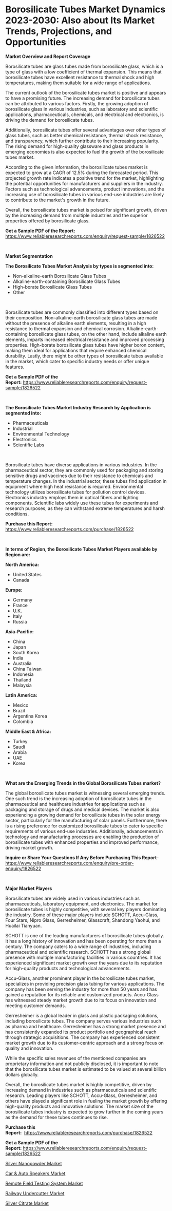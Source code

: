 <p><h1>Borosilicate Tubes Market Dynamics 2023-2030: Also about Its Market Trends, Projections, and Opportunities</h1></p><p><strong>Market Overview and Report Coverage</strong></p>
<p><p>Borosilicate tubes are glass tubes made from borosilicate glass, which is a type of glass with a low coefficient of thermal expansion. This means that borosilicate tubes have excellent resistance to thermal shock and high temperatures, making them suitable for a wide range of applications.</p><p>The current outlook of the borosilicate tubes market is positive and appears to have a promising future. The increasing demand for borosilicate tubes can be attributed to various factors. Firstly, the growing adoption of borosilicate glass in various industries, such as laboratory and scientific applications, pharmaceuticals, chemicals, and electrical and electronics, is driving the demand for borosilicate tubes.</p><p>Additionally, borosilicate tubes offer several advantages over other types of glass tubes, such as better chemical resistance, thermal shock resistance, and transparency, which further contribute to their increasing popularity. The rising demand for high-quality glassware and glass products in emerging economies is also expected to fuel the growth of the borosilicate tubes market.</p><p>According to the given information, the borosilicate tubes market is expected to grow at a CAGR of 12.5% during the forecasted period. This projected growth rate indicates a positive trend for the market, highlighting the potential opportunities for manufacturers and suppliers in the industry. Factors such as technological advancements, product innovations, and the increasing use of borosilicate tubes in various end-use industries are likely to contribute to the market's growth in the future.</p><p>Overall, the borosilicate tubes market is poised for significant growth, driven by the increasing demand from multiple industries and the superior properties offered by borosilicate glass.</p></p>
<p><strong>Get a Sample PDF of the Report:</strong> <a href="https://www.reliableresearchreports.com/enquiry/request-sample/1826522">https://www.reliableresearchreports.com/enquiry/request-sample/1826522</a></p>
<p>&nbsp;</p>
<p><strong>Market Segmentation</strong></p>
<p><strong>The Borosilicate Tubes Market Analysis by types is segmented into:</strong></p>
<p><ul><li>Non-alkaline-earth Borosilicate Glass Tubes</li><li>Alkaline-earth-containing Borosilicate Glass Tubes</li><li>High-borate Borosilicate Glass Tubes</li><li>Other</li></ul></p>
<p>&nbsp;</p>
<p><p>Borosilicate tubes are commonly classified into different types based on their composition. Non-alkaline-earth borosilicate glass tubes are made without the presence of alkaline earth elements, resulting in a high resistance to thermal expansion and chemical corrosion. Alkaline-earth-containing borosilicate glass tubes, on the other hand, include alkaline earth elements, imparts increased electrical resistance and improved processing properties. High-borate borosilicate glass tubes have higher boron content, making them ideal for applications that require enhanced chemical durability. Lastly, there might be other types of borosilicate tubes available in the market, which cater to specific industry needs or offer unique features.</p></p>
<p><strong>Get a Sample PDF of the Report:</strong>&nbsp;<a href="https://www.reliableresearchreports.com/enquiry/request-sample/1826522">https://www.reliableresearchreports.com/enquiry/request-sample/1826522</a></p>
<p>&nbsp;</p>
<p><strong>The Borosilicate Tubes Market Industry Research by Application is segmented into:</strong></p>
<p><ul><li>Pharmaceuticals</li><li>Industrial</li><li>Environmental Technology</li><li>Electronics</li><li>Scientific Labs</li></ul></p>
<p>&nbsp;</p>
<p><p>Borosilicate tubes have diverse applications in various industries. In the pharmaceutical sector, they are commonly used for packaging and storing sensitive drugs and vaccines due to their resistance to chemicals and temperature changes. In the industrial sector, these tubes find application in equipment where high heat resistance is required. Environmental technology utilizes borosilicate tubes for pollution control devices. Electronics industry employs them in optical fibers and lighting components. Scientific labs widely use these tubes for experiments and research purposes, as they can withstand extreme temperatures and harsh conditions.</p></p>
<p><strong>Purchase this Report:</strong>&nbsp; <a href="https://www.reliableresearchreports.com/purchase/1826522">https://www.reliableresearchreports.com/purchase/1826522</a></p>
<p>&nbsp;</p>
<p><strong>In terms of Region, the Borosilicate Tubes Market Players available by Region are:</strong></p>
<p>
    <p> <strong> North America: </strong>
        <ul>
            <li>United States</li>
            <li>Canada</li>
        </ul>
        </p> 
    <p> <strong> Europe: </strong>
        <ul>
            <li>Germany</li>
            <li>France</li>
            <li>U.K.</li>
            <li>Italy</li>
            <li>Russia</li>
        </ul>
        </p> 
    <p> <strong> Asia-Pacific: </strong>
        <ul>
            <li>China</li>
            <li>Japan</li>
            <li>South Korea</li>
            <li>India</li>
            <li>Australia</li>
            <li>China Taiwan</li>
            <li>Indonesia</li>
            <li>Thailand</li>
            <li>Malaysia</li>
        </ul>
        </p> 
    <p> <strong> Latin America: </strong>
        <ul>
            <li>Mexico</li>
            <li>Brazil</li>
            <li>Argentina Korea</li>
            <li>Colombia</li>
        </ul>
        </p> 
    <p> <strong> Middle East & Africa: </strong>
        <ul>
            <li>Turkey</li>
            <li>Saudi</li>
            <li>Arabia</li>
            <li>UAE</li>
            <li>Korea</li>
        </ul>
    </p>
    </p>
<p>&nbsp;</p>
<p><strong>What are the Emerging Trends in the Global Borosilicate Tubes market?</strong></p>
<p><p>The global borosilicate tubes market is witnessing several emerging trends. One such trend is the increasing adoption of borosilicate tubes in the pharmaceutical and healthcare industries for applications such as packaging and storage of drugs and medical devices. The market is also experiencing a growing demand for borosilicate tubes in the solar energy sector, particularly for the manufacturing of solar panels. Furthermore, there is a rising preference for customized borosilicate tubes to cater to specific requirements of various end-use industries. Additionally, advancements in technology and manufacturing processes are enabling the production of borosilicate tubes with enhanced properties and improved performance, driving market growth.</p></p>
<p><strong>Inquire or Share Your Questions If Any Before Purchasing This Report</strong>- <a href="https://www.reliableresearchreports.com/enquiry/pre-order-enquiry/1826522">https://www.reliableresearchreports.com/enquiry/pre-order-enquiry/1826522</a></p>
<p>&nbsp;</p>
<p><strong>Major Market Players</strong></p>
<p><p>Borosilicate tubes are widely used in various industries such as pharmaceuticals, laboratory equipment, and electronics. The market for borosilicate tubes is highly competitive, with several key players dominating the industry. Some of these major players include SCHOTT, Accu-Glass, Four Stars, Nipro Glass, Gerresheimer, Glasscraft, Shandong Yaohui, and Huailai Tianyuan.</p><p>SCHOTT is one of the leading manufacturers of borosilicate tubes globally. It has a long history of innovation and has been operating for more than a century. The company caters to a wide range of industries, including pharmaceutical and scientific research. SCHOTT has a strong global presence with multiple manufacturing facilities in various countries. It has experienced significant market growth over the years due to its reputation for high-quality products and technological advancements.</p><p>Accu-Glass, another prominent player in the borosilicate tubes market, specializes in providing precision glass tubing for various applications. The company has been serving the industry for more than 50 years and has gained a reputation for its reliable and customized products. Accu-Glass has witnessed steady market growth due to its focus on innovation and meeting customer demands.</p><p>Gerresheimer is a global leader in glass and plastic packaging solutions, including borosilicate tubes. The company serves various industries such as pharma and healthcare. Gerresheimer has a strong market presence and has consistently expanded its product portfolio and geographical reach through strategic acquisitions. The company has experienced consistent market growth due to its customer-centric approach and a strong focus on quality and innovation.</p><p>While the specific sales revenues of the mentioned companies are proprietary information and not publicly disclosed, it is important to note that the borosilicate tubes market is estimated to be valued at several billion dollars globally.</p><p>Overall, the borosilicate tubes market is highly competitive, driven by increasing demand in industries such as pharmaceuticals and scientific research. Leading players like SCHOTT, Accu-Glass, Gerresheimer, and others have played a significant role in fueling the market growth by offering high-quality products and innovative solutions. The market size of the borosilicate tubes industry is expected to grow further in the coming years as the demand for these tubes continues to rise.</p></p>
<p><strong>Purchase this Report:</strong>&nbsp;&nbsp;<a href="https://www.reliableresearchreports.com/purchase/1826522">https://www.reliableresearchreports.com/purchase/1826522</a></p>
<p></p>
<p><strong>Get a Sample PDF of the Report:</strong>&nbsp;<a href="https://www.reliableresearchreports.com/enquiry/request-sample/1826522">https://www.reliableresearchreports.com/enquiry/request-sample/1826522</a></p>
<p><p><a href="https://github.com/castoriffic/Market-Research-Report-List-1/blob/main/silver-nanopowder-market.md">Silver Nanopowder Market</a></p><p><a href="https://medium.com/@margaretlee84/car-auto-speakers-market-furnishes-information-on-market-share-market-trends-and-market-growth-fa20f7697739">Car & Auto Speakers Market</a></p><p><a href="https://medium.com/@lindabrewer15/remote-field-testing-system-market-trends-forecast-and-competitive-analysis-to-2030-f0acf2dcfde3">Remote Field Testing System Market</a></p><p><a href="https://medium.com/@nicosmitham/railway-undercutter-market-trends-and-market-analysis-forecasted-for-period-2023-2030-d31010dc3150">Railway Undercutter Market</a></p><p><a href="https://github.com/ashepherd82/Market-Research-Report-List-1/blob/main/silver-citrate-market.md">Silver Citrate Market</a></p></p>